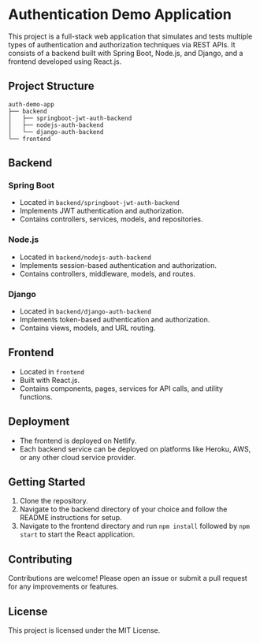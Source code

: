# Authentication Demo Application

This project is a full-stack web application that simulates and tests multiple types of authentication and authorization techniques via REST APIs. It consists of a backend built with Spring Boot, Node.js, and Django, and a frontend developed using React.js.

## Project Structure

```
auth-demo-app
├── backend
│   ├── springboot-jwt-auth-backend
│   ├── nodejs-auth-backend
│   └── django-auth-backend
└── frontend
```

## Backend

### Spring Boot
- Located in `backend/springboot-jwt-auth-backend`
- Implements JWT authentication and authorization.
- Contains controllers, services, models, and repositories.

### Node.js
- Located in `backend/nodejs-auth-backend`
- Implements session-based authentication and authorization.
- Contains controllers, middleware, models, and routes.

### Django
- Located in `backend/django-auth-backend`
- Implements token-based authentication and authorization.
- Contains views, models, and URL routing.

## Frontend

- Located in `frontend`
- Built with React.js.
- Contains components, pages, services for API calls, and utility functions.

## Deployment

- The frontend is deployed on Netlify.
- Each backend service can be deployed on platforms like Heroku, AWS, or any other cloud service provider.

## Getting Started

1. Clone the repository.
2. Navigate to the backend directory of your choice and follow the README instructions for setup.
3. Navigate to the frontend directory and run `npm install` followed by `npm start` to start the React application.

## Contributing

Contributions are welcome! Please open an issue or submit a pull request for any improvements or features.

## License

This project is licensed under the MIT License.